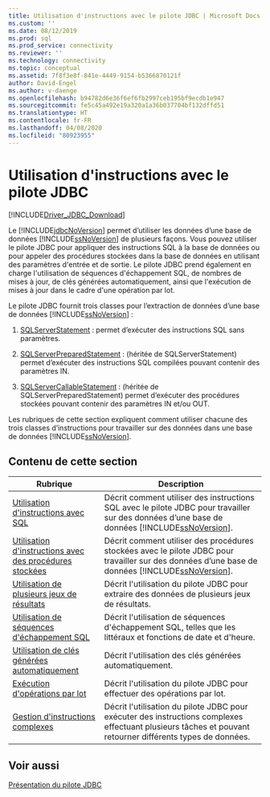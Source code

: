 ```yaml
---
title: Utilisation d'instructions avec le pilote JDBC | Microsoft Docs
ms.custom: ''
ms.date: 08/12/2019
ms.prod: sql
ms.prod_service: connectivity
ms.reviewer: ''
ms.technology: connectivity
ms.topic: conceptual
ms.assetid: 7f8f3e8f-841e-4449-9154-b5366870121f
author: David-Engel
ms.author: v-daenge
ms.openlocfilehash: b94782d6e36f6ef6fb2997ceb195bf9ecdb1e947
ms.sourcegitcommit: fe5c45a492e19a320a1a36b037704bf132dffd51
ms.translationtype: HT
ms.contentlocale: fr-FR
ms.lasthandoff: 04/08/2020
ms.locfileid: "80923955"
---
```

# <a name="using-statements-with-the-jdbc-driver"></a>Utilisation d'instructions avec le pilote JDBC

[!INCLUDE[Driver_JDBC_Download](../../includes/driver_jdbc_download.md)]

Le [!INCLUDE[jdbcNoVersion](../../includes/jdbcnoversion_md.md)] permet d’utiliser les données d’une base de données [!INCLUDE[ssNoVersion](../../includes/ssnoversion-md.md)] de plusieurs façons. Vous pouvez utiliser le pilote JDBC pour appliquer des instructions SQL à la base de données ou pour appeler des procédures stockées dans la base de données en utilisant des paramètres d'entrée et de sortie. Le pilote JDBC prend également en charge l'utilisation de séquences d'échappement SQL, de nombres de mises à jour, de clés générées automatiquement, ainsi que l'exécution de mises à jour dans le cadre d'une opération par lot.  
  
Le pilote JDBC fournit trois classes pour l’extraction de données d’une base de données [!INCLUDE[ssNoVersion](../../includes/ssnoversion-md.md)] :  
  
1. [SQLServerStatement](../../connect/jdbc/reference/sqlserverstatement-class.md) : permet d’exécuter des instructions SQL sans paramètres.  
  
2. [SQLServerPreparedStatement](../../connect/jdbc/reference/sqlserverpreparedstatement-class.md) : (héritée de SQLServerStatement) permet d’exécuter des instructions SQL compilées pouvant contenir des paramètres IN.  
  
3. [SQLServerCallableStatement](../../connect/jdbc/reference/sqlservercallablestatement-class.md) : (héritée de SQLServerPreparedStatement) permet d’exécuter des procédures stockées pouvant contenir des paramètres IN et/ou OUT.  
  
 Les rubriques de cette section expliquent comment utiliser chacune des trois classes d’instructions pour travailler sur des données dans une base de données [!INCLUDE[ssNoVersion](../../includes/ssnoversion-md.md)].  
  
## <a name="in-this-section"></a>Contenu de cette section  

| Rubrique                                                                                                    | Description                                                                                                                                            |
| -------------------------------------------------------------------------------------------------------- | ------------------------------------------------------------------------------------------------------------------------------------------------------ |
| [Utilisation d'instructions avec SQL](../../connect/jdbc/using-statements-with-sql.md)                             | Décrit comment utiliser des instructions SQL avec le pilote JDBC pour travailler sur des données d’une base de données [!INCLUDE[ssNoVersion](../../includes/ssnoversion-md.md)].    |
| [Utilisation d'instructions avec des procédures stockées](../../connect/jdbc/using-statements-with-stored-procedures.md) | Décrit comment utiliser des procédures stockées avec le pilote JDBC pour travailler sur des données d’une base de données [!INCLUDE[ssNoVersion](../../includes/ssnoversion-md.md)]. |
| [Utilisation de plusieurs jeux de résultats](../../connect/jdbc/using-multiple-result-sets.md)                           | Décrit l'utilisation du pilote JDBC pour extraire des données de plusieurs jeux de résultats.                                                                       |
| [Utilisation de séquences d'échappement SQL](../../connect/jdbc/using-sql-escape-sequences.md)                           | Décrit l'utilisation de séquences d'échappement SQL, telles que les littéraux et fonctions de date et d'heure.                                                               |
| [Utilisation de clés générées automatiquement](../../connect/jdbc/using-auto-generated-keys.md)                             | Décrit l'utilisation des clés générées automatiquement.                                                                                                     |
| [Exécution d'opérations par lot](../../connect/jdbc/performing-batch-operations.md)                         | Décrit l'utilisation du pilote JDBC pour effectuer des opérations par lot.                                                                                      |
| [Gestion d'instructions complexes](../../connect/jdbc/handling-complex-statements.md)                         | Décrit l'utilisation du pilote JDBC pour exécuter des instructions complexes effectuant plusieurs tâches et pouvant retourner différents types de données.               |
  
## <a name="see-also"></a>Voir aussi

[Présentation du pilote JDBC](../../connect/jdbc/overview-of-the-jdbc-driver.md)  
